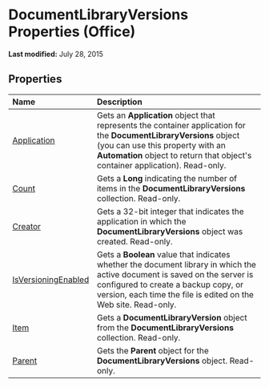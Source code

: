 
# DocumentLibraryVersions Properties (Office)

 **Last modified:** July 28, 2015


## Properties



|**Name**|**Description**|
|:-----|:-----|
| [Application](fca7fac9-1989-92ac-ead4-969985ba5784.md)|Gets an  **Application** object that represents the container application for the **DocumentLibraryVersions** object (you can use this property with an **Automation** object to return that object's container application). Read-only.|
| [Count](6a0040ef-8198-15c4-f06f-43791cf284f7.md)|Gets a  **Long** indicating the number of items in the **DocumentLibraryVersions** collection. Read-only.|
| [Creator](cd3c67d1-97c6-ba9e-88ed-677e3bc6440e.md)|Gets a 32-bit integer that indicates the application in which the  **DocumentLibraryVersions** object was created. Read-only.|
| [IsVersioningEnabled](8f3035d5-9720-f87c-3b74-ef37f61b28bc.md)|Gets a  **Boolean** value that indicates whether the document library in which the active document is saved on the server is configured to create a backup copy, or version, each time the file is edited on the Web site. Read-only.|
| [Item](e43ce9ca-f020-9664-8534-013efd0aa2b8.md)|Gets a  **DocumentLibraryVersion** object from the **DocumentLibraryVersions** collection. Read-only.|
| [Parent](ad9ccee8-64a0-2f7b-7716-5340802bf8b4.md)|Gets the  **Parent** object for the **DocumentLibraryVersions** object. Read-only.|
